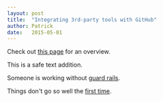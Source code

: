 ```yaml
---
layout: post
title:  "Integrating 3rd-party tools with GitHub"
author: Patrick
date:   2015-05-01
---
```

Check out [this page](https://github.com/integrations) for an overview.

This is a safe text addition.

Someone is working without [guard rails](http://www.google.com).

Things don't go so well the [first time](http://www.microsoft.commmm).
